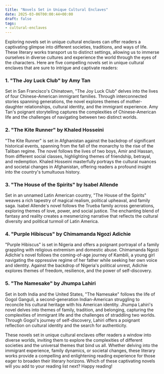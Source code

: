 ```yaml
---
title: "Novels Set in Unique Cultural Enclaves"
date: 2025-03-06T00:00:44+00:00
draft: false
tags:
- cultural-enclaves
---
```


Exploring novels set in unique cultural enclaves can offer readers a captivating glimpse into different societies, traditions, and ways of life. These literary works transport us to distinct settings, allowing us to immerse ourselves in diverse cultures and experience the world through the eyes of the characters. Here are five compelling novels set in unique cultural enclaves that are sure to intrigue and captivate readers:

### 1. "The Joy Luck Club" by Amy Tan

Set in San Francisco's Chinatown, "The Joy Luck Club" delves into the lives of four Chinese-American immigrant families. Through interconnected stories spanning generations, the novel explores themes of mother-daughter relationships, cultural identity, and the immigrant experience. Amy Tan's poignant storytelling captures the complexities of Chinese-American life and the challenges of navigating between two distinct worlds.

### 2. "The Kite Runner" by Khaled Hosseini

"The Kite Runner" is set in Afghanistan against the backdrop of significant historical events, spanning from the fall of the monarchy to the rise of the Taliban regime. The novel follows the lives of two boys, Amir and Hassan, from different social classes, highlighting themes of friendship, betrayal, and redemption. Khaled Hosseini masterfully portrays the cultural nuances and societal changes in Afghanistan, offering readers a profound insight into the country's tumultuous history.

### 3. "The House of the Spirits" by Isabel Allende

Set in an unnamed Latin American country, "The House of the Spirits" weaves a rich tapestry of magical realism, political upheaval, and family saga. Isabel Allende's novel follows the Trueba family across generations, exploring themes of love, power, and social justice. The enchanting blend of fantasy and reality creates a mesmerizing narrative that reflects the cultural diversity and political turmoil of Latin America.

### 4. "Purple Hibiscus" by Chimamanda Ngozi Adichie

"Purple Hibiscus" is set in Nigeria and offers a poignant portrayal of a family grappling with religious extremism and domestic abuse. Chimamanda Ngozi Adichie's novel follows the coming-of-age journey of Kambili, a young girl navigating the oppressive regime of her father while seeking her own voice and identity. Against the backdrop of Nigeria's political unrest, Adichie explores themes of freedom, resilience, and the power of self-discovery.

### 5. "The Namesake" by Jhumpa Lahiri

Set in both India and the United States, "The Namesake" follows the life of Gogol Ganguli, a second-generation Indian-American struggling to reconcile his cultural heritage with his American identity. Jhumpa Lahiri's novel delves into themes of family, tradition, and belonging, capturing the complexities of immigrant life and the challenges of straddling two worlds. Through Gogol's journey of self-discovery, Lahiri offers a poignant reflection on cultural identity and the search for authenticity.

These novels set in unique cultural enclaves offer readers a window into diverse worlds, inviting them to explore the complexities of different societies and the universal themes that bind us all. Whether delving into the immigrant experience, family dynamics, or societal changes, these literary works provide a compelling and enlightening reading experience for those eager to broaden their literary horizons. Which of these captivating novels will you add to your reading list next? Happy reading!